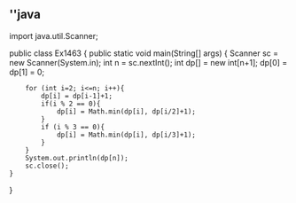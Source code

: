 ''java
---------------
import java.util.Scanner;

public class Ex1463 {
    public static void main(String[] args) {
        Scanner sc = new Scanner(System.in);
        int n = sc.nextInt();
        int dp[] = new int[n+1];
        dp[0] = dp[1] = 0;

        for (int i=2; i<=n; i++){
            dp[i] = dp[i-1]+1;
            if(i % 2 == 0){
                dp[i] = Math.min(dp[i], dp[i/2]+1);
            }
            if (i % 3 == 0){
                dp[i] = Math.min(dp[i], dp[i/3]+1);
            }
        }
        System.out.println(dp[n]);
        sc.close();
    }
}
